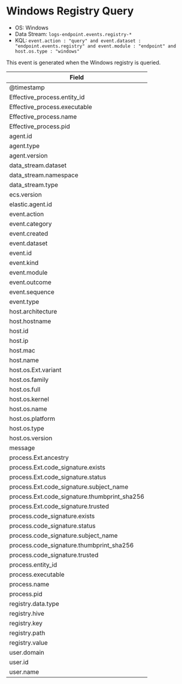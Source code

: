 # Windows Registry Query

- OS: Windows
- Data Stream: `logs-endpoint.events.registry-*`
- KQL: `event.action : "query" and event.dataset : "endpoint.events.registry" and event.module : "endpoint" and host.os.type : "windows"`

This event is generated when the Windows registry is queried.


| Field |
|---|
| @timestamp |
| Effective_process.entity_id |
| Effective_process.executable |
| Effective_process.name |
| Effective_process.pid |
| agent.id |
| agent.type |
| agent.version |
| data_stream.dataset |
| data_stream.namespace |
| data_stream.type |
| ecs.version |
| elastic.agent.id |
| event.action |
| event.category |
| event.created |
| event.dataset |
| event.id |
| event.kind |
| event.module |
| event.outcome |
| event.sequence |
| event.type |
| host.architecture |
| host.hostname |
| host.id |
| host.ip |
| host.mac |
| host.name |
| host.os.Ext.variant |
| host.os.family |
| host.os.full |
| host.os.kernel |
| host.os.name |
| host.os.platform |
| host.os.type |
| host.os.version |
| message |
| process.Ext.ancestry |
| process.Ext.code_signature.exists |
| process.Ext.code_signature.status |
| process.Ext.code_signature.subject_name |
| process.Ext.code_signature.thumbprint_sha256 |
| process.Ext.code_signature.trusted |
| process.code_signature.exists |
| process.code_signature.status |
| process.code_signature.subject_name |
| process.code_signature.thumbprint_sha256 |
| process.code_signature.trusted |
| process.entity_id |
| process.executable |
| process.name |
| process.pid |
| registry.data.type |
| registry.hive |
| registry.key |
| registry.path |
| registry.value |
| user.domain |
| user.id |
| user.name |

